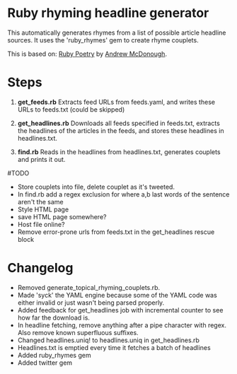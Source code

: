 # Ruby rhyming headline generator

This automatically generates rhymes from a list of possible article headline sources. It uses the 'ruby_rhymes' gem to create rhyme couplets.

This is based on:
[Ruby Poetry](http://blog.andrewmcdonough.com/blog/2012/02/23/ruby-poetry/) by [Andrew McDonough](https://twitter.com/#!/andrewmcdonough).

# Steps

1. **get_feeds.rb**
	Extracts feed URLs from feeds.yaml, and writes these URLs to feeds.txt (could be skipped)

2. **get_headlines.rb**
	Downloads all feeds specified in feeds.txt, extracts the headlines of the articles in the feeds, and stores these headlines in headlines.txt.

3. **find.rb**
	Reads in the headlines from headlines.txt, generates couplets and prints it out.

#TODO

- Store couplets into file, delete couplet as it's tweeted.
- In find.rb add a regex exclusion for where a,b last words of the sentence aren't the same
- Style HTML page
- save HTML page somewhere?
- Host file online?
- Remove error-prone urls from feeds.txt in the get_headlines rescue block

# Changelog

- Removed generate_topical_rhyming_couplets.rb.
- Made 'syck' the YAML engine because some of the YAML code was either invalid or just wasn't being parsed properly.
- Added feedback for get_headlines job with incremental counter to see how far the download is.
- In headline fetching, remove anything after a pipe character with regex. Also remove known superfluous suffixes.
- Changed headlines.uniq! to headlines.uniq in get_headlines.rb
- Headlines.txt is emptied every time it fetches a batch of headlines
- Added ruby_rhymes gem
- Added twitter gem